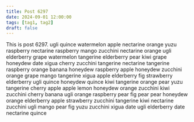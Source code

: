 ```yaml
---
title: Post 6297
date: 2024-09-01 12:00:00
tags: [tag1, tag2]
draft: false
---
```

This is post 6297.
ugli
quince
watermelon
apple
nectarine
orange
yuzu
raspberry
nectarine
raspberry
mango
zucchini
nectarine
orange
ugli
elderberry
grape
watermelon
tangerine
elderberry
pear
kiwi
grape
honeydew
date
xigua
cherry
zucchini
tangerine
nectarine
tangerine
raspberry
orange
banana
honeydew
raspberry
apple
honeydew
zucchini
orange
grape
mango
tangerine
xigua
apple
elderberry
fig
strawberry
elderberry
ugli
quince
honeydew
quince
kiwi
tangerine
orange
pear
yuzu
tangerine
cherry
apple
apple
lemon
honeydew
orange
zucchini
kiwi
zucchini
cherry
banana
ugli
orange
raspberry
pear
fig
pear
pear
honeydew
orange
elderberry
apple
strawberry
zucchini
tangerine
kiwi
nectarine
zucchini
ugli
mango
pear
fig
yuzu
zucchini
xigua
date
ugli
elderberry
date
nectarine
quince
